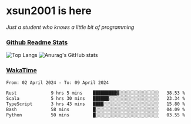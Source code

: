 # xsun2001 is here

*Just a student who knows a little bit of programming*

### [Github Readme Stats](https://github.com/anuraghazra/github-readme-stats)

![Top Langs](https://github-readme-stats.vercel.app/api/top-langs/?username=xsun2001&layout=compact&theme=radical) ![Anurag's GitHub stats](https://github-readme-stats.vercel.app/api?username=xsun2001&show_icons=true&theme=radical)

### [WakaTime](https://wakatime.com)

<!--START_SECTION:waka-->

```txt
From: 02 April 2024 - To: 09 April 2024

Rust             9 hrs 5 mins    █████████▓░░░░░░░░░░░░░░░   38.53 %
Scala            5 hrs 30 mins   ██████░░░░░░░░░░░░░░░░░░░   23.34 %
TypeScript       3 hrs 43 mins   ████░░░░░░░░░░░░░░░░░░░░░   15.80 %
Bash             58 mins         █░░░░░░░░░░░░░░░░░░░░░░░░   04.09 %
Python           50 mins         █░░░░░░░░░░░░░░░░░░░░░░░░   03.55 %
```

<!--END_SECTION:waka-->
